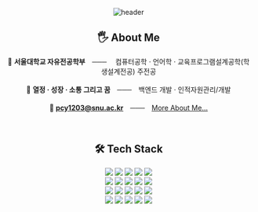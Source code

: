 <div align=center> 
  
  ![header](https://capsule-render.vercel.app/api?type=waving&height=200&width=600&text=Chanyoung%20Park&color=gradient&customColorList=3)
  
  ## 🖐️ About Me <br />
  
  🔷 **서울대학교 자유전공학부**　─── 　컴퓨터공학 · 언어학 · 교육프로그램설계공학(학생설계전공) 주전공
  <br />
  <br />
  🔷 **열정 · 성장 · 소통 그리고 꿈**　───　백엔드 개발 · 인적자원관리/개발
  <br />
  <br />
  🔷 **pcy1203@snu.ac.kr**　───　<a href="https://bitter-clave-4b2.notion.site/Park-Chanyoung-9fae72efe3c840789b2551f860759967?pvs=74">More About Me...</a>

  <br />

  ## 🛠 Tech Stack <br />
  
  <img src="https://img.shields.io/badge/Python-14354C?style=for-the-badge&logo=python&logoColor=white"/>
  <img src="https://img.shields.io/badge/Java-ED8B00?style=for-the-badge&logo=openjdk&logoColor=white"/>
  <img src="https://img.shields.io/badge/JavaScript-F7DF1E?style=for-the-badge&logo=JavaScript&logoColor=white"/>
  <img src="https://img.shields.io/badge/C%23-239120?style=for-the-badge&logo=c-sharp&logoColor=white"/>
  <img src="	https://img.shields.io/badge/C-00599C?style=for-the-badge&logo=c&logoColor=white"/>
  <br />
  <img src="https://img.shields.io/badge/Node.js-43853D?style=for-the-badge&logo=node.js&logoColor=white"/>
  <img src="https://img.shields.io/badge/Django-092E20?style=for-the-badge&logo=django&logoColor=white"/>
  <img src="https://img.shields.io/badge/React-20232A?style=for-the-badge&logo=react&logoColor=61DAFB"/>
  <img src="https://img.shields.io/badge/HTML5-E34F26?style=for-the-badge&logo=html5&logoColor=white"/>
  <img src="https://img.shields.io/badge/CSS3-1572B6?style=for-the-badge&logo=css3&logoColor=white"/>
  <br />
  <img src="https://img.shields.io/badge/Unity-100000?style=for-the-badge&logo=unity&logoColor=white"/>
  <img src="https://img.shields.io/badge/TensorFlow-FF6F00?style=for-the-badge&logo=tensorflow&logoColor=white"/>
  <img src="https://img.shields.io/badge/MySQL-00000F?style=for-the-badge&logo=mysql&logoColor=white"/>
  <img src="https://img.shields.io/badge/MongoDB-4EA94B?style=for-the-badge&logo=mongodb&logoColor=white"/>
  <img src="https://img.shields.io/badge/Amazon_AWS-FF9900?style=for-the-badge&logo=amazonaws&logoColor=white"/>
  <br />
  <img src="https://img.shields.io/badge/GIT-E44C30?style=for-the-badge&logo=git&logoColor=white"/>
  <img src="https://img.shields.io/badge/GitHub-100000?style=for-the-badge&logo=github&logoColor=white"/>
  <img src="https://img.shields.io/badge/Notion-000000?style=for-the-badge&logo=notion&logoColor=white"/>
  <img src="https://img.shields.io/badge/Slack-4A154B?style=for-the-badge&logo=slack&logoColor=white"/>
  <img src="https://img.shields.io/badge/Figma-F24E1E?style=for-the-badge&logo=figma&logoColor=white"/>

</div>
